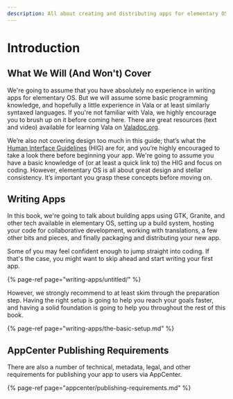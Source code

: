 ```yaml
---
description: All about creating and distributing apps for elementary OS
---
```


# Introduction

## What We Will \(And Won't\) Cover

We're going to assume that you have absolutely no experience in writing apps for elementary OS. But we will assume some basic programming knowledge, and hopefully a little experience in Vala or at least similarly syntaxed languages. If you're not familiar with Vala, we highly encourage you to brush up on it before coming here. There are great resources (text and video) available for learning Vala on [Valadoc.org](https://valadoc.org/).

We’re also not covering design too much in this guide; that’s what the [Human Interface Guidelines](https://elementary.io/docs/human-interface-guidelines) \(HIG\) are for, and you’re highly encouraged to take a look there before beginning your app. We're going to assume you have a basic knowledge of \(or at least a quick link to\) the HIG and focus on coding. However, elementary OS is all about great design and stellar consistency. It’s important you grasp these concepts before moving on.

## Writing Apps

In this book, we're going to talk about building apps using GTK, Granite, and other tech available in elementary OS, setting up a build system, hosting your code for collaborative development, working with translations, a few other bits and pieces, and finally packaging and distributing your new app.

Some of you may feel confident enough to jump straight into coding. If that's the case, you might want to skip ahead and start writing your first app. 

{% page-ref page="writing-apps/untitled/" %}

However, we strongly recommend to at least skim through the preparation step. Having the right setup is going to help you reach your goals faster, and having a solid foundation is going to help you throughout the rest of this book.

{% page-ref page="writing-apps/the-basic-setup.md" %}

## AppCenter Publishing Requirements

There are also a number of technical, metadata, legal, and other requirements for publishing your app to users via AppCenter. 

{% page-ref page="appcenter/publishing-requirements.md" %}

